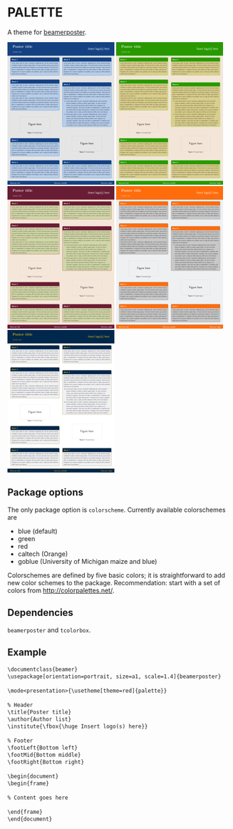 # PALETTE

A theme for [beamerposter](https://www.ctan.org/pkg/beamerposter).

[![](samples/ex-blue-small.png)](samples/ex-blue.pdf) [![](samples/ex-green-small.png)](samples/ex-green.pdf) [![](samples/ex-red-small.png)](samples/ex-red.pdf) [![](samples/ex-caltech-small.png)](samples/ex-caltech.pdf) [![](samples/ex-goblue-small.png)](samples/ex-goblue.pdf)


## Package options

The only package option is ```colorscheme```. Currently available colorschemes are

 - blue (default)
 - green
 - red
 - caltech (Orange)
 - goblue (University of Michigan maize and blue)

Colorschemes are defined by five basic colors; it is straightforward to add new color schemes to the package. Recommendation: start with a set of colors from http://colorpalettes.net/.

## Dependencies

```beamerposter``` and ```tcolorbox```.

## Example

```
\documentclass{beamer}
\usepackage[orientation=portrait, size=a1, scale=1.4]{beamerposter}

\mode<presentation>{\usetheme[theme=red]{palette}}

% Header
\title{Poster title}
\author{Author list}
\institute{\fbox{\huge Insert logo(s) here}}
 
% Footer
\footLeft{Bottom left}
\footMid{Bottom middle}
\footRight{Bottom right}

\begin{document}
\begin{frame}

% Content goes here

\end{frame}
\end{document}
```
